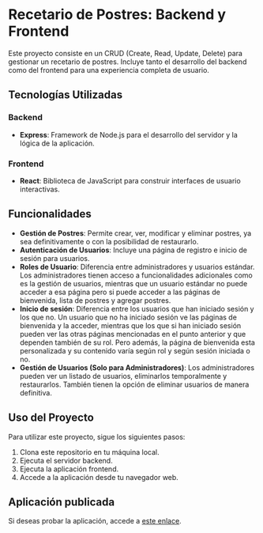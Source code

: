 # Recetario de Postres: Backend y Frontend

Este proyecto consiste en un CRUD (Create, Read, Update, Delete) para gestionar un recetario de postres. Incluye tanto el desarrollo del backend como del frontend para una experiencia completa de usuario.

## Tecnologías Utilizadas

### Backend
- **Express**: Framework de Node.js para el desarrollo del servidor y la lógica de la aplicación.

### Frontend
- **React**: Biblioteca de JavaScript para construir interfaces de usuario interactivas.

## Funcionalidades

- **Gestión de Postres**: Permite crear, ver, modificar y eliminar postres, ya sea definitivamente o con la posibilidad de restaurarlo.
- **Autenticación de Usuarios**: Incluye una página de registro e inicio de sesión para usuarios.
- **Roles de Usuario**: Diferencia entre administradores y usuarios estándar. Los administradores tienen acceso a funcionalidades adicionales como es la gestión de usuarios, mientras que un usuario estándar no puede acceder a esa página pero si puede acceder a las páginas de bienvenida, lista de postres y agregar postres.
- **Inicio de sesión**: Diferencia entre los usuarios que han iniciado sesión y los que no. Un usuario que no ha iniciado sesión ve las páginas de bienvenida y la acceder, mientras que los que si han iniciado sesión pueden ver las otras páginas mencionadas en el punto anterior y que dependen también de su rol. Pero además, la página de bienvenida esta personalizada y su contenido varía según rol y según sesión iniciada o no.
- **Gestión de Usuarios (Solo para Administradores)**: Los administradores pueden ver un listado de usuarios, eliminarlos temporalmente y restaurarlos. También tienen la opción de eliminar usuarios de manera definitiva.

## Uso del Proyecto

Para utilizar este proyecto, sigue los siguientes pasos:

1. Clona este repositorio en tu máquina local.
2. Ejecuta el servidor backend.
3. Ejecuta la aplicación frontend.
4. Accede a la aplicación desde tu navegador web.

## Aplicación publicada

Si deseas probar la aplicación, accede a [este enlace](https://front-postres-proyecto-final-ls.vercel.app/).



